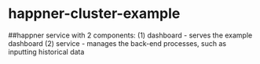 # happner-cluster-example

##happner service with 2 components:
(1) dashboard - serves the example dashboard
(2) service - manages the back-end processes, such as inputting historical data

